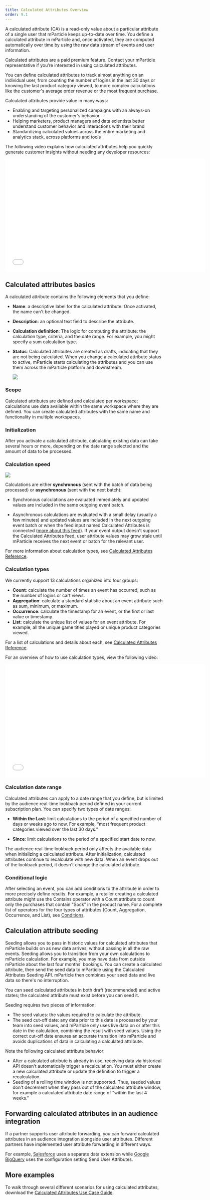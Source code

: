 ```yaml
---
title: Calculated Attributes Overview
order: 9.1
---
```


A calculated attribute (CA) is a read-only value about a particular attribute of a single user that mParticle keeps up-to-date over time. You define a calculated attribute in mParticle and, once activated, they are computed automatically over time by using the raw data stream of events and user information. 

<aside>Calculated attributes are a paid premium feature. Contact your mParticle representative if you’re interested in using calculated attributes.</aside>

You can define calculated attributes to track almost anything on an individual user, from counting the number of logins in the last 30 days or knowing the last product category viewed, to more complex calculations like the customer's average order revenue or the most frequent purchase.

Calculated attributes provide value in many ways:

* Enabling and targeting personalized campaigns with an always-on understanding of the customer's behavior
* Helping marketers, product managers and data scientists better understand customer behavior and interactions with their brand
* Standardizing calculated values across the entire marketing and analytics stack, across platforms and tools

The following video explains how calculated attributes help you quickly generate customer insights without needing any developer resources:

<p><iframe src="//fast.wistia.com/embed/iframe/2qrvmnr13p" width="640" height="360" frameborder="0" allowfullscreen=""></iframe></p>

## Calculated attributes basics

A calculated attribute contains the following elements that you define:

* **Name**: a descriptive label for the calculated attribute. Once activated, the name can't be changed.
* **Description**: an optional text field to describe the attribute.
* **Calculation definition**: The logic for computing the attribute: the calculation type, criteria, and the date range. For example, you might specify a sum calculation type.
* **Status**: Calculated attributes are created as drafts, indicating that they are not being calculated. When you change a calculated attribute status to active, mParticle starts calculating the attributes and you can use them across the mParticle platform and downstream.

  ![](/images/ca-builder.png)

### Scope

Calculated attributes are defined and calculated per workspace; calculations use data available within the same workspace where they are defined. You can create calculated attributes with the same name and functionality in multiple workspaces.

### Initialization

After you activate a calculated attribute, calculating existing data can take several hours or more, depending on the date range selected and the amount of data to be processed.

### Calculation speed

![](/images/ca-delayed-flow.png)

Calculations are either **synchronous** (sent with the batch of data being processed) or **asynchronous** (sent with the next batch):

* Synchronous calculations are evaluated immediately and updated values are included in the same outgoing event batch.

* Asynchronous calculations are evaluated with a small delay (usually a few minutes) and updated values are included in the next outgoing event batch or when the feed input named Calculated Attributes is connected ([more about this feed](/guides/platform-guide/calculated-attributes/using-calculated-attributes/#forward-calculated-attributes-in-the-calculated-attributes-feed)). If your event output doesn't support the Calculated Attributes feed, user attribute values may grow stale until mParticle receives the next event or batch for the relevant user.
  
For more information about calculation types, see [Calculated Attributes Reference](/guides/platform-guide/calculated-attributes/reference/#calculations).

### Calculation types

We currently support 13 calculations organized into four groups:

* **Count**: calculate the number of times an event has occurred, such as the number of logins or cart views.
* **Aggregation**: calculate a standard statistic about an event attribute such as sum, minimum, or maximum.
* **Occurrence**: calculate the timestamp for an event, or the first or last value or timestamp.
* **List**: calculate the unique list of values for an event attribute. For example, all the unique game titles played or unique product categories viewed.

For a list of calculations and details about each, see [Calculated Attributes Reference](/guides/platform-guide/calculated-attributes/reference/).

For an overview of how to use calculation types, view the following video:

<p><iframe src="//fast.wistia.com/embed/iframe/eyyuf9s3r4" width="640" height="360" frameborder="0" allowfullscreen=""></iframe></p>

### Calculation date range

Calculated attributes can apply to a date range that you define, but is limited by the audience real-time lookback period defined in your current subscription plan. You can specify two types of date ranges:

* **Within the Last**: limit calculations to the period of a specified number of days or weeks ago to now. For example, “most frequent product categories viewed over the last 30 days.”

* **Since**: limit calculations to the period of a specified start date to now.

The audience real-time lookback period only affects the available data when initializing a calculated attribute. After initialization, calculated attributes continue to recalculate with new data. When an event drops out of the lookback period, it doesn't change the calculated attribute.

### Conditional logic

After selecting an event, you can add conditions to the attribute in order to more precisely define results. For example, a retailer creating a calculated attribute might use the Contains operator with a Count attribute to count only the purchases that contain "Sock" in the product name. For a complete list of operators for the four types of attributes (Count, Aggregation, Occurrence, and List), see [Conditions](/guides/platform-guide/calculated-attributes/reference/#conditions).

## Calculation attribute seeding

Seeding allows you to pass in historic values for calculated attributes that mParticle builds on as new data arrives, without passing in all the raw events. Seeding allows you to transition from your own calculations to mParticle calculation. For example, you may have data from outside mParticle about the last four months' bookings. You can create a calculated attribute, then send the seed data to mParticle using the Calculated Attributes Seeding API. mParticle then combines your seed data and live data so there's no interruption.

You can seed calculated attributes in both draft (recommended) and active states; the calculated attribute must exist before you can seed it.

Seeding requires two pieces of information:

* The seed values: the values required to calculate the attribute.
* The seed cut-off date: any data prior to this date is processed by your team into seed values, and mParticle only uses live data on or after this date in the calculation, combining the result with seed values. Using the correct cut-off date ensures an accurate transition into mParticle and avoids duplications of data in calculating a calculated attribute.

Note the following calculated attribute behavior:

* After a calculated attribute is already in use, receiving data via historical API doesn't automatically trigger a recalculation. You must either create a new calculated attribute or update the definition to trigger a recalculation.
* Seeding of a rolling time window is not supported. Thus, seeded values don't decrement when they pass out of the calculated attribute window, for example a calculated attribute date range of "within the last 4 weeks."

## Forwarding calculated attributes in an audience integration

If a partner supports user attribute forwarding, you can forward calculated attributes in an audience integration alongside user attributes. Different partners have implemented user attribute forwarding in different ways. 

For example, [Salesforce](/integrations/salesforce-email/audience/#forward-additional-subscriber-data) uses a separate data extension while [Google BigQuery](/integrations/google-bigquery/audience/#configuration-settings) uses the configuration setting Send User Attributes.

## More examples

To walk through several different scenarios for using calculated attributes, download the [Calculated Attributes Use Case Guide](https://go.pardot.com/l/398262/2021-11-29/bt6yd4/398262/1638185505S5gEJYOk/Calculated_Attributes_Use_Case_Book.pdf).
